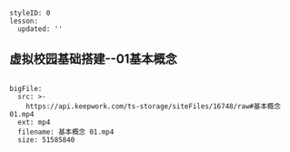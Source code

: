 ```@Lesson
styleID: 0
lesson:
  updated: ''

```
## 虚拟校园基础搭建--01基本概念

 

```@BigFile

bigFile:
  src: >-
    https://api.keepwork.com/ts-storage/siteFiles/16748/raw#基本概念 01.mp4
  ext: mp4
  filename: 基本概念 01.mp4
  size: 51585840
          
```